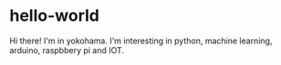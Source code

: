 # hello-world

Hi there!
I'm in yokohama.
I'm interesting in python, machine learning, arduino, raspbbery pi and IOT.

